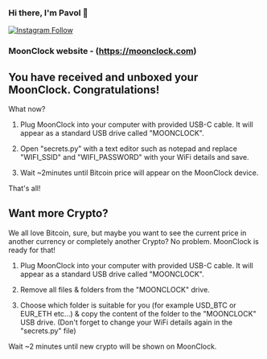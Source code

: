 ### Hi there, I'm Pavol 👋 

[![Instagram Follow](https://static.wixstatic.com/media/57724c_6b5ab8bf75cc4a33b90e16e340814ae9~mv2.png)](https://www.instagram.com/pavols_lab/)

### MoonClock website - (https://moonclock.com)

## You have received and unboxed your MoonClock. Congratulations!

What now?

1. Plug MoonClock into your computer with provided USB-C cable. It will appear as a standard USB drive called "MOONCLOCK".

2. Open "secrets.py" with a text editor such as notepad and replace "WIFI_SSID" and "WIFI_PASSWORD" with your WiFi details and save.

3. Wait ~2minutes until Bitcoin price will appear on the MoonClock device.

That's all!


## Want more Crypto?

We all love Bitcoin, sure, but maybe you want to see the current price in another currency or completely another Crypto? No problem. MoonClock is ready for that!

1. Plug MoonClock into your computer with provided USB-C cable. It will appear as a standard USB drive called "MOONCLOCK".

2. Remove all files & folders from the "MOONCLOCK" drive.

3. Choose which folder is suitable for you (for example USD_BTC or EUR_ETH etc...) & copy the content of the folder to the "MOONCLOCK" USB drive. (Don't forget to change your WiFi details again in the "secrets.py" file)

Wait ~2 minutes until new crypto will be shown on MoonClock.

